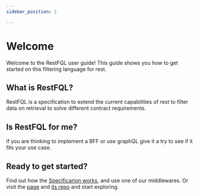 ```yaml
---
sidebar_position: 1

---
```

# Welcome

Welcome to the RestFQL user guide! This guide shows you how to get started on this filtering language for rest.

## What is RestFQL?

RestFQL is a specification to extend the current capabilities of rest to filter data on retrieval to solve different contract requirements.

## Is RestFQL for me?

if you are thinking to implement a BFF or use graphQL give it a try to see if it fits your use case.

## Ready to get started?

Find out how the [Specificarion works](/docs/quick-start), and use one of our middlewares. Or visit the [page](https://www.restfql.com/) and [its repo](https://github.com/restfql) and start exploring.
